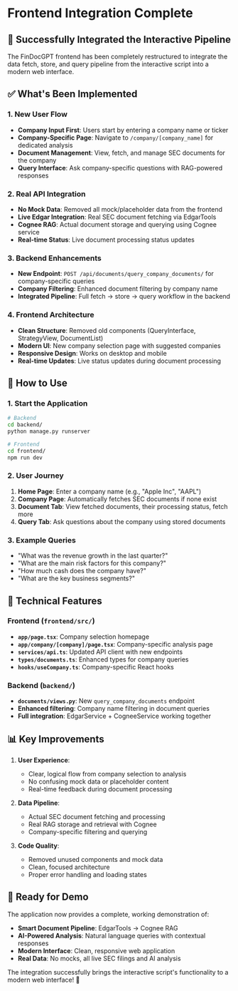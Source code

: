 # Frontend Integration Complete

## 🎉 Successfully Integrated the Interactive Pipeline

The FinDocGPT frontend has been completely restructured to integrate the data fetch, store, and query pipeline from the interactive script into a modern web interface.

## ✅ What's Been Implemented

### 1. **New User Flow**
- **Company Input First**: Users start by entering a company name or ticker
- **Company-Specific Page**: Navigate to `/company/[company_name]` for dedicated analysis
- **Document Management**: View, fetch, and manage SEC documents for the company
- **Query Interface**: Ask company-specific questions with RAG-powered responses

### 2. **Real API Integration**
- **No Mock Data**: Removed all mock/placeholder data from the frontend
- **Live Edgar Integration**: Real SEC document fetching via EdgarTools
- **Cognee RAG**: Actual document storage and querying using Cognee service
- **Real-time Status**: Live document processing status updates

### 3. **Backend Enhancements**
- **New Endpoint**: `POST /api/documents/query_company_documents/` for company-specific queries
- **Company Filtering**: Enhanced document filtering by company name
- **Integrated Pipeline**: Full fetch → store → query workflow in the backend

### 4. **Frontend Architecture**
- **Clean Structure**: Removed old components (QueryInterface, StrategyView, DocumentList)
- **Modern UI**: New company selection page with suggested companies
- **Responsive Design**: Works on desktop and mobile
- **Real-time Updates**: Live status updates during document processing

## 🚀 How to Use

### 1. Start the Application
```bash
# Backend
cd backend/
python manage.py runserver

# Frontend  
cd frontend/
npm run dev
```

### 2. User Journey
1. **Home Page**: Enter a company name (e.g., "Apple Inc", "AAPL")
2. **Company Page**: Automatically fetches SEC documents if none exist
3. **Document Tab**: View fetched documents, their processing status, fetch more
4. **Query Tab**: Ask questions about the company using stored documents

### 3. Example Queries
- "What was the revenue growth in the last quarter?"
- "What are the main risk factors for this company?"
- "How much cash does the company have?"
- "What are the key business segments?"

## 🔧 Technical Features

### Frontend (`frontend/src/`)
- **`app/page.tsx`**: Company selection homepage
- **`app/company/[company]/page.tsx`**: Company-specific analysis page
- **`services/api.ts`**: Updated API client with new endpoints
- **`types/documents.ts`**: Enhanced types for company queries
- **`hooks/useCompany.ts`**: Company-specific React hooks

### Backend (`backend/`)
- **`documents/views.py`**: New `query_company_documents` endpoint
- **Enhanced filtering**: Company name filtering in document queries
- **Full integration**: EdgarService + CogneeService working together

## 📊 Key Improvements

1. **User Experience**: 
   - Clear, logical flow from company selection to analysis
   - No confusing mock data or placeholder content
   - Real-time feedback during document processing

2. **Data Pipeline**:
   - Actual SEC document fetching and processing
   - Real RAG storage and retrieval with Cognee
   - Company-specific filtering and querying

3. **Code Quality**:
   - Removed unused components and mock data
   - Clean, focused architecture
   - Proper error handling and loading states

## 🎯 Ready for Demo

The application now provides a complete, working demonstration of:
- **Smart Document Pipeline**: EdgarTools → Cognee RAG
- **AI-Powered Analysis**: Natural language queries with contextual responses
- **Modern Interface**: Clean, responsive web application
- **Real Data**: No mocks, all live SEC filings and AI analysis

The integration successfully brings the interactive script's functionality to a modern web interface! 🚀
